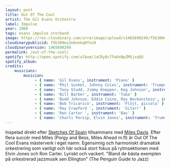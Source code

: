 ```yaml
---
layout: post
title: Out Of The Cool
artist: The Gil Evans Orchestra
label: Impulse
year: 1960
tags: evans impulse storband
image: https://res.cloudinary.com/urre/image/upload/v1465690249/f5b380ez2e6nekq0fnc8.jpg
cloudinarypublicid: f5b380ez2e6nekq0fnc8
cloudinaryversion: 1465690249
permalink: /out-of-the-cool/
spotify: http://open.spotify.com/album/1aCRy8c7fwUsNpZM5jxqQU
spotify_album: 
credits:
    musicians:
        musician:
             - { name: 'Gil Evans', instrument: 'Piano' }
             - { name: 'Phil Sunkel, Johnny Coles', instrument: 'Trumpet' }
             - { name: 'Tony Studd, Jimmy Knepper, Keg Johnson', instrument: 'Trombon' }
             - { name: 'Bill Barber', instrument: 'Tuba' }
             - { name: 'Budd Johnson, Eddie Caine, Ray Beckenstein', instrument: 'Saxofon' }
             - { name: 'Bob Tricarico', instrument: 'Flöjt, piccola' }
             - { name: 'Ray Crawford ', instrument: 'Gitarr' }
             - { name: 'Ron Carter ', instrument: 'Bas' }
             - { name: 'Charli Persip, Elvin Jones', instrument: 'Trummor' }
---
```


Inspelad direkt efter <a href="http://sv.wikipedia.org/wiki/Sketches_of_Spain">Sketches Of Spain</a> tillsammans med <a href="http://sv.wikipedia.org/wiki/Miles_Davis">Miles Davis</a>. Efter flera succér med Miles (Porgy and Bess, Miles Ahead m.fl) är Out Of The Cool Evans mästerverk i eget namn. Egensinnig och harmoniskt dramatisk orkestrering som vanligt och här också stort fokus på rytmsektionen med Elvin Jones och Ron Carter. Lyriskt och vackert. "Bland de bästa exemplen på orkestrerad jazzmusik sen Ellington" (The Penguin Guide to Jazz)